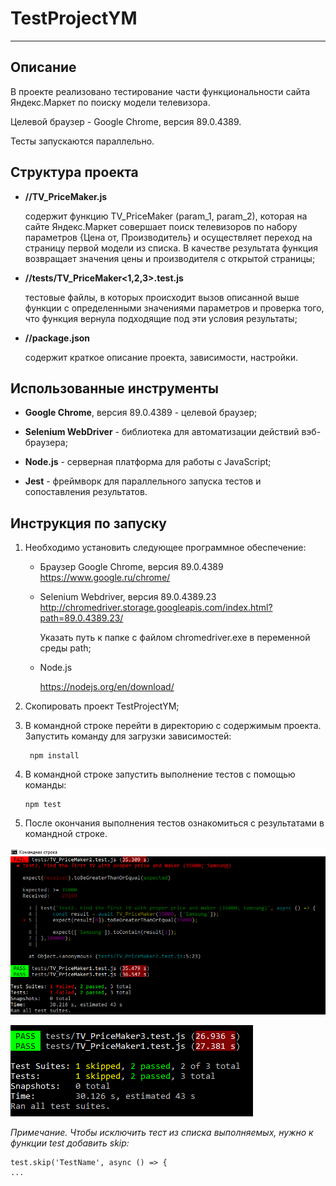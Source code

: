 # TestProjectYM 
*********************
## Описание

В проекте реализовано тестирование части функциональности сайта Яндекс.Маркет по поиску модели телевизора.

Целевой браузер - Google Chrome, версия 89.0.4389.

Тесты запускаются параллельно.

## Структура проекта 
-  **//TV_PriceMaker.js** 

   содержит функцию TV_PriceMaker (param_1, param_2), которая на сайте Яндекс.Маркет совершает поиск 
телевизоров по набору параметров {Цена  от, Производитель} 
и осуществляет переход на страницу первой модели из списка. 
В качестве результата функция возвращает значения цены и 
производителя с открытой страницы;
   

- **//tests/TV_PriceMaker<1,2,3>.test.js** 

   тестовые файлы, в которых происходит вызов описанной выше 
функции с 
  определенными значениями параметров и проверка того, 
  что функция вернула подходящие под эти условия результаты;


- **//package.json**
  
   содержит краткое описание проекта, зависимости, настройки. 


## Использованные инструменты

- **Google Chrome**, версия 89.0.4389 - целевой браузер;

- **Selenium WebDriver** - библиотека для автоматизации действий вэб-браузера;
  
- **Node.js** - серверная платформа для работы с JavaScript;
  
- **Jest** - фреймворк для параллельного запуска тестов и сопоставления результатов.


## Инструкция по запуску


1. Необходимо установить следующее программное обеспечение:
   - Браузер Google Chrome, версия 89.0.4389
  https://www.google.ru/chrome/
  
   - Selenium Webdriver, версия 89.0.4389.23
     http://chromedriver.storage.googleapis.com/index.html?path=89.0.4389.23/
     
     Указать путь к папке с файлом chromedriver.exe в переменной среды path;

   - Node.js

     https://nodejs.org/en/download/


2. Скопировать проект TestProjectYM;


3. В командной строке перейти в директорию с содержимым проекта. Запустить команду для загрузки зависимостей:
   
        npm install

4. В командной строке запустить выполнение тестов с помощью команды:
          
       npm test

5. После окончания выполнения тестов ознакомиться с результатами в командной строке.

![Пример1](https://github.com/mdolovanyuk/testProjectYM/blob/master/pics/picErr.png "Один из тестов завершился с ошибкой")

![Пример2](https://github.com/mdolovanyuk/testProjectYM/blob/master/pics/picAcc.png "Успешное выполнение тестового прогона")

*Примечание. Чтобы исключить тест из списка выполняемых, нужно к функции test добавить skip:*


    test.skip('TestName', async () => {
    ...
